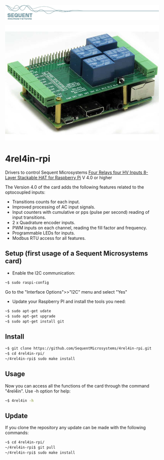 [![4relind-rpi](readmeres/sequent.jpg)](https://www.sequentmicrosystems.com)

[![4relind-rpi](readmeres/4-REL-4-IN.jpg)]([https://www.sequentmicrosystems.com](https://sequentmicrosystems.com/collections/all-io-cards/products/four-relays-four-inputs-for-raspberry-pi))

# 4rel4in-rpi
Drivers to control Sequent Microsystems [Four Relays four HV Inputs 8-Layer Stackable HAT for Raspberry Pi](https://sequentmicrosystems.com/collections/all-io-cards/products/four-relays-four-inputs-for-raspberry-pi) V 4.0 or higher

The Version 4.0 of the card adds the following features related to the optocoupled inputs:

 * Transitions counts for each input.
 * Improved processing of AC input signals.
 * Input counters with cumulative or pps (pulse per second) reading of input transitions.
 * 2 x Quadrature encoder inputs.
 * PWM inputs on each channel, reading the fill factor and frequency.
 * Programmable LEDs for inputs.
 * Modbus RTU access for all features.

## Setup (first usage of a Sequent Microsystems card)
 - Enable the I2C communication:
```bash
~$ sudo raspi-config
```
Go to the "Interface Options">>"I2C" menu and select "Yes"

 - Update your Raspberry PI and install the tools you need:
 ```bash
~$ sudo apt-get udate
~$ sudo apt-get upgrade
~$ sudo apt-get install git
```


## Install

```bash
~$ git clone https://github.com/SequentMicrosystems/4rel4in-rpi.git
~$ cd 4rel4in-rpi/
~/4rel4in-rpi$ sudo make install
```
## Usage
Now you can access all the functions of the card through the command "4rel4in". Use -h option for help:
```bash
~$ 4rel4in -h
```
## Update
If you clone the repository any update can be made with the following commands:

```bash
~$ cd 4rel4in-rpi/  
~/4rel4in-rpi$ git pull
~/4rel4in-rpi$ sudo make install

